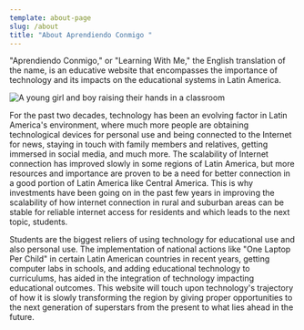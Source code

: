 ```yaml
---
template: about-page
slug: /about
title: "About Aprendiendo Conmigo "
---
```

"Aprendiendo Conmigo," or "Learning With Me," the English translation of the name, is an educative website that encompasses the importance of technology and its impacts on the educational systems in Latin America.

![A young girl and boy raising their hands in a classroom](/assets/9602545478_9fb38daf2e_o.jpg "Young Girl and Boy Raising their Hands for a Question in their Classroom")

For the past two decades, technology has been an evolving factor in Latin America's environment, where much more people are obtaining technological devices for personal use and being connected to the Internet for news, staying in touch with family members and relatives, getting immersed in social media, and much more. The scalability of Internet connection has improved slowly in some regions of Latin America, but more resources and importance are proven to be a need for better connection in a good portion of Latin America like Central America. This is why investments have been going on in the past few years in improving the scalability of how internet connection in rural and suburban areas can be stable for reliable internet access for residents and which leads to the next topic, students.

Students are the biggest reliers of using technology for educational use and also personal use. The implementation of national actions like "One Laptop Per Child" in certain Latin American countries in recent years, getting computer labs in schools, and adding educational technology to curriculums, has aided in the integration of technology impacting educational outcomes. This website will touch upon technology's trajectory of how it is slowly transforming the region by giving proper opportunities to the next generation of superstars from the present to what lies ahead in the future.